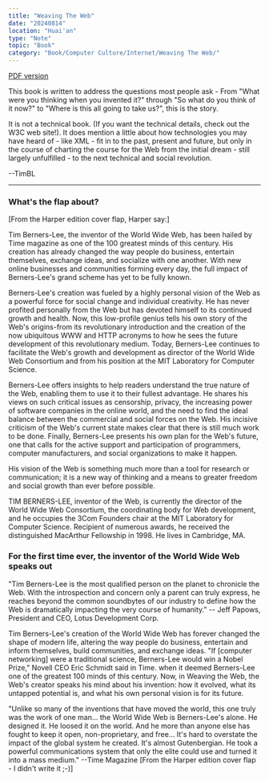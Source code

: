 ```yaml
---
title: "Weaving The Web"
date: "20240814"
location: "Huai'an"
type: "Note"
topic: "Book"
category: "Book/Computer Culture/Internet/Weaving The Web/"
---
```


[PDF version](Weaving_The_Web.pdf)

This book is written to address the questions most people ask - From "What were you thinking when you invented it?" through "So what do you think of it now?" to "Where is this all going to take us?", this is the story.

It is not a technical book. (If you want the technical details, check out the W3C web site!). It does mention a little about how technologies you may have heard of - like XML - fit in to the past, present and future, but only in the course of charting the course for the Web from the initial dream - still largely unfulfilled - to the next technical and social revolution.
 
--TimBL

---

### What's the flap about?

[From the Harper edition cover flap, Harper say:]

Tim Berners-Lee, the inventor of the World Wide Web, has been hailed by Time magazine as one of the 100 greatest minds of this century. His creation has already changed the way people do business, entertain themselves, exchange ideas, and socialize with one another. With new online businesses and communities forming every day, the full impact of Berners-Lee's grand scheme has yet to be fully known.

Berners-Lee's creation was fueled by a highly personal vision of the Web as a powerful force for social change and individual creativity. He has never profited personally from the Web but has devoted himself to its continued growth and health. Now, this low-profile genius tells his own story of the Web's origins-from its revolutionary introduction and the creation of the now ubiquitous WWW and HTTP acronyms to how he sees the future development of this revolutionary medium. Today, Berners-Lee continues to facilitate the Web's growth and development as director of the World Wide Web Consortium and from his position at the MIT Laboratory for Computer Science.

Berners-Lee offers insights to help readers understand the true nature of the Web, enabling them to use it to their fullest advantage. He shares his views on such critical issues as censorship, privacy, the increasing power of software companies in the online world, and the need to find the ideal balance between the commercial and social forces on the Web. His incisive criticism of the Web's current state makes clear that there is still much work to be done. Finally, Berners-Lee presents his own plan for the Web's future, one that calls for the active support and participation of programmers, computer manufacturers, and social organizations to make it happen.

His vision of the Web is something much more than a tool for research or communication; it is a new way of thinking and a means to greater freedom and social growth than ever before possible.

TIM BERNERS-LEE, inventor of the Web, is currently the director of the World Wide Web Consortium, the coordinating body for Web development, and he occupies the 3Com Founders chair at the MIT Laboratory for Computer Science. Recipient of numerous awards, he received the distinguished MacArthur Fellowship in 1998. He lives in Cambridge, MA.


### For the first time ever, the inventor of the World Wide Web speaks out

"Tim Berners-Lee is the most qualified person on the planet to chronicle the Web. With the introspection and concern only a parent can truly express, he reaches beyond the common soundbytes of our industry to define how the Web is dramatically impacting the very course of humanity." -- Jeff Papows, President and CEO, Lotus Development Corp.

Tim Berners-Lee's creation of the World Wide Web has forever changed the shape of modern life, altering the way people do business, entertain and inform themselves, build communities, and exchange ideas. "If [computer networking] were a traditional science, Berners-Lee would win a Nobel Prize," Novell CEO Eric Schmidt said in Time. when it deemed Berners-Lee one of the greatest 100 minds of this century. Now, in Weaving the Web, the Web's creator speaks his mind about his invention: how it evolved, what its untapped potential is, and what his own personal vision is for its future.

"Unlike so many of the inventions that have moved the world, this one truly was the work of one man... the World Wide Web is Berners-Lee's alone. He designed it. He loosed it on the world. And he more than anyone else has fought to keep it open, non-proprietary, and free... It's hard to overstate the impact of the global system he created. It's almost Gutenbergian. He took a powerful communications system that only the elite could use and turned it into a mass medium." --Time Magazine
[From the Harper edition cover flap - I didn't write it ;-)]
